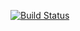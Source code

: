 [![Build Status](https://travis-ci.com/amirismagilov/naive-credit.svg?branch=master)](https://travis-ci.com/amirismagilov/naive-credit)
